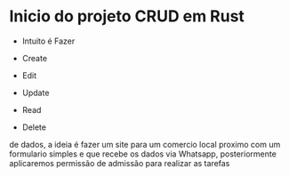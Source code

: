# Inicio do projeto CRUD em Rust

- Intuito é Fazer

- Create
- Edit
- Update
- Read
- Delete

de dados, a ideia é fazer um site para um comercio local proximo com um formulario simples e que recebe os dados via Whatsapp, posteriormente aplicaremos permissão de admissão para realizar as tarefas

